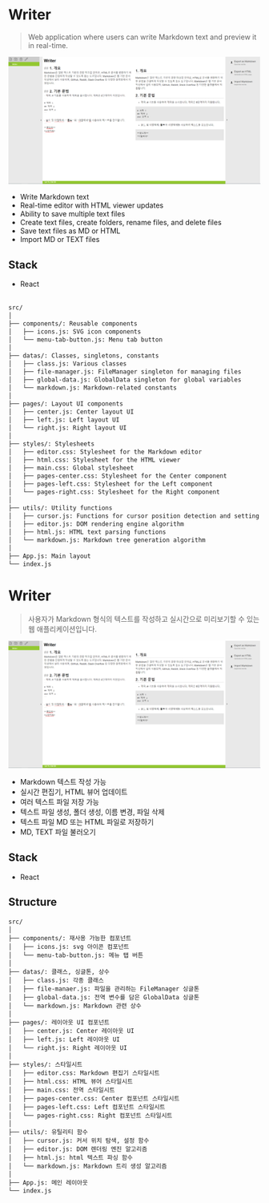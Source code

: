 # Writer
> Web application where users can write Markdown text and preview it in real-time.

![example](example.png)

- Write Markdown text
- Real-time editor with HTML viewer updates
- Ability to save multiple text files
- Create text files, create folders, rename files, and delete files
- Save text files as MD or HTML
- Import MD or TEXT files

## Stack
- React

##
```
src/
│
├── components/: Reusable components
│   ├── icons.js: SVG icon components
│   └── menu-tab-button.js: Menu tab button
│
├── datas/: Classes, singletons, constants
│   ├── class.js: Various classes
│   ├── file-manager.js: FileManager singleton for managing files
│   ├── global-data.js: GlobalData singleton for global variables
│   └── markdown.js: Markdown-related constants
│
├── pages/: Layout UI components
│   ├── center.js: Center layout UI
│   ├── left.js: Left layout UI
│   └── right.js: Right layout UI
│
├── styles/: Stylesheets
│   ├── editor.css: Stylesheet for the Markdown editor
│   ├── html.css: Stylesheet for the HTML viewer
│   ├── main.css: Global stylesheet
│   ├── pages-center.css: Stylesheet for the Center component
│   ├── pages-left.css: Stylesheet for the Left component
│   └── pages-right.css: Stylesheet for the Right component
│
├── utils/: Utility functions
│   ├── cursor.js: Functions for cursor position detection and setting
│   ├── editor.js: DOM rendering engine algorithm
│   ├── html.js: HTML text parsing functions
│   └── markdown.js: Markdown tree generation algorithm
│
├── App.js: Main layout
└── index.js
```

# Writer
> 사용자가 Markdown 형식의 텍스트를 작성하고 실시간으로 미리보기할 수 있는 웹 애플리케이션입니다.

![example](example.png)

- Markdown 텍스트 작성 가능
- 실시간 편집기, HTML 뷰어 업데이트
- 여러 텍스트 파일 저장 가능
- 텍스트 파일 생성, 폴더 생성, 이름 변경, 파일 삭제
- 텍스트 파일 MD 또는 HTML 파일로 저장하기
- MD, TEXT 파일 불러오기

## Stack
- React

## Structure
```
src/
│
├── components/: 재사용 가능한 컴포넌트
│   ├── icons.js: svg 아이콘 컴포넌트
│   └── menu-tab-button.js: 메뉴 탭 버튼
│
├── datas/: 클래스, 싱글톤, 상수
│   ├── class.js: 각종 클래스
│   ├── file-manaer.js: 파일을 관리하는 FileManager 싱글톤
│   ├── global-data.js: 전역 변수를 담은 GlobalData 싱글톤
│   └── markdown.js: Markdown 관련 상수
│
├── pages/: 레이아웃 UI 컴포넌트
│   ├── center.js: Center 레이아웃 UI
│   ├── left.js: Left 레이아웃 UI
│   └── right.js: Right 레이아웃 UI
│
├── styles/: 스타일시트
│   ├── editor.css: Markdown 편집기 스타일시트
│   ├── html.css: HTML 뷰어 스타일시트
│   ├── main.css: 전역 스타일시트
│   ├── pages-center.css: Center 컴포넌트 스타일시트
│   ├── pages-left.css: Left 컴포넌트 스타일시트
│   └── pages-right.css: Right 컴포넌트 스타일시트
│
├── utils/: 유틸리티 함수
│   ├── cursor.js: 커서 위치 탐색, 설정 함수
│   ├── editor.js: DOM 렌더링 엔진 알고리즘
│   ├── html.js: html 텍스트 파싱 함수
│   └── markdown.js: Markdown 트리 생성 알고리즘
│
├── App.js: 메인 레이아웃
└── index.js
```
